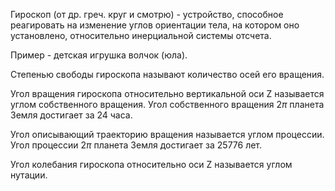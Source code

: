 Гироскоп (от др. греч. круг и смотрю) - устройство, способное реагировать на изменение углов ориентации тела, на котором оно установлено, относительно инерциальной системы отсчета.

Пример - детская игрушка волчок (юла).

Степенью свободы гироскопа называют количество осей его вращения.

Угол вращения гироскопа относительно вертикальной оси Z называется углом собственного вращения. Угол собственного вращения $2 \pi$ планета Земля достигает за 24 часа.

Угол описывающий траекторию вращения называется углом процессии. Угол процессии $2 \pi$ планета Земля достигает за 25776 лет.

Угол колебания гироскопа относительно оси Z называется углом нутации.
